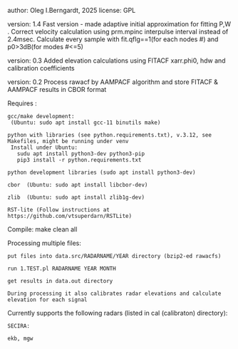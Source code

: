 author: Oleg I.Berngardt, 2025
license: GPL

version: 1.4
Fast version - made adaptive initial approximation for fitting P,W . Correct velocity calculation using prm.mpinc interpulse interval instead of 2.4msec. Calculate every sample with fit.qflg==1(for each nodes #) and p0>3dB(for modes #<=5) 

version: 0.3
Added elevation calculations using FITACF xarr.phi0, hdw and calibration coefficients

version: 0.2
Process rawacf by AAMPACF algorithm and store FITACF & AAMPACF results in CBOR format


Requires :

    gcc/make development:
     (Ubuntu: sudo apt install gcc-11 binutils make)

    python with libraries (see python.requirements.txt), v.3.12, see Makefiles, might be running under venv
     Install under Ubuntu:
       sudu apt install python3-dev python3-pip
       pip3 install -r python.requirements.txt

    python development libraries (sudo apt install python3-dev)

    cbor  (Ubuntu: sudo apt install libcbor-dev)

    zlib  (Ubuntu: sudo apt install zlib1g-dev)

    RST-lite (Follow instructions at https://github.com/vtsuperdarn/RSTLite)

Compile:
    make clean all


Processing multiple files:

    put files into data.src/RADARNAME/YEAR directory (bzip2-ed rawacfs)

    run 1.TEST.pl RADARNAME YEAR MONTH
    
    get results in data.out directory

    During processing it also calibrates radar elevations and calculate elevation for each signal


Currently supports the following radars (listed in cal (calibraton) directory):

    SECIRA:

 	ekb, mgw
